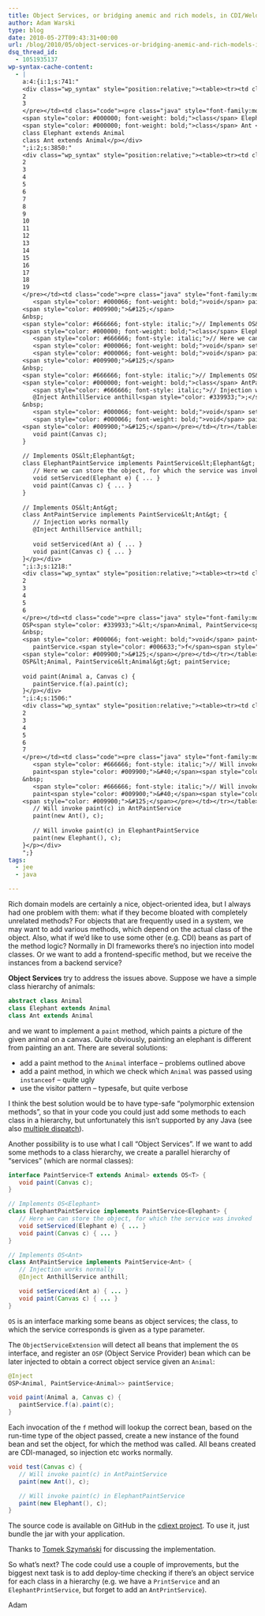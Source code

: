 ```yaml
---
title: Object Services, or bridging anemic and rich models, in CDI/Weld
author: Adam Warski
type: blog
date: 2010-05-27T09:43:31+00:00
url: /blog/2010/05/object-services-or-bridging-anemic-and-rich-models-in-cdiweld/
dsq_thread_id:
  - 1051935137
wp-syntax-cache-content:
  - |
    a:4:{i:1;s:741:"
    <div class="wp_syntax" style="position:relative;"><table><tr><td class="line_numbers"><pre>1
    2
    3
    </pre></td><td class="code"><pre class="java" style="font-family:monospace;"><span style="color: #000000; font-weight: bold;">abstract</span> <span style="color: #000000; font-weight: bold;">class</span> Animal
    <span style="color: #000000; font-weight: bold;">class</span> Elephant <span style="color: #000000; font-weight: bold;">extends</span> Animal
    <span style="color: #000000; font-weight: bold;">class</span> Ant <span style="color: #000000; font-weight: bold;">extends</span> Animal</pre></td></tr></table><p class="theCode" style="display:none;">abstract class Animal
    class Elephant extends Animal
    class Ant extends Animal</p></div>
    ";i:2;s:3850:"
    <div class="wp_syntax" style="position:relative;"><table><tr><td class="line_numbers"><pre>1
    2
    3
    4
    5
    6
    7
    8
    9
    10
    11
    12
    13
    14
    15
    16
    17
    18
    19
    </pre></td><td class="code"><pre class="java" style="font-family:monospace;"><span style="color: #000000; font-weight: bold;">interface</span> PaintService<span style="color: #339933;">&lt;</span>T <span style="color: #000000; font-weight: bold;">extends</span> Animal<span style="color: #339933;">&gt;</span> <span style="color: #000000; font-weight: bold;">extends</span> OS<span style="color: #339933;">&lt;</span>T<span style="color: #339933;">&gt;</span> <span style="color: #009900;">&#123;</span> 
       <span style="color: #000066; font-weight: bold;">void</span> paint<span style="color: #009900;">&#40;</span><span style="color: #003399;">Canvas</span> c<span style="color: #009900;">&#41;</span><span style="color: #339933;">;</span> 
    <span style="color: #009900;">&#125;</span>
    &nbsp;
    <span style="color: #666666; font-style: italic;">// Implements OS&lt;Elephant&gt;</span>
    <span style="color: #000000; font-weight: bold;">class</span> ElephantPaintService <span style="color: #000000; font-weight: bold;">implements</span> PaintService<span style="color: #339933;">&lt;</span>Elephant<span style="color: #339933;">&gt;</span> <span style="color: #009900;">&#123;</span> 
       <span style="color: #666666; font-style: italic;">// Here we can store the object, for which the service was invoked</span>
       <span style="color: #000066; font-weight: bold;">void</span> setServiced<span style="color: #009900;">&#40;</span>Elephant e<span style="color: #009900;">&#41;</span> <span style="color: #009900;">&#123;</span> ... <span style="color: #009900;">&#125;</span>
       <span style="color: #000066; font-weight: bold;">void</span> paint<span style="color: #009900;">&#40;</span><span style="color: #003399;">Canvas</span> c<span style="color: #009900;">&#41;</span> <span style="color: #009900;">&#123;</span> ... <span style="color: #009900;">&#125;</span>
    <span style="color: #009900;">&#125;</span>
    &nbsp;
    <span style="color: #666666; font-style: italic;">// Implements OS&lt;Ant&gt;</span>
    <span style="color: #000000; font-weight: bold;">class</span> AntPaintService <span style="color: #000000; font-weight: bold;">implements</span> PaintService<span style="color: #339933;">&lt;</span>Ant<span style="color: #339933;">&gt;</span> <span style="color: #009900;">&#123;</span> 
       <span style="color: #666666; font-style: italic;">// Injection works normally</span>
       @Inject AnthillService anthill<span style="color: #339933;">;</span>
    &nbsp;
       <span style="color: #000066; font-weight: bold;">void</span> setServiced<span style="color: #009900;">&#40;</span>Ant a<span style="color: #009900;">&#41;</span> <span style="color: #009900;">&#123;</span> ... <span style="color: #009900;">&#125;</span>
       <span style="color: #000066; font-weight: bold;">void</span> paint<span style="color: #009900;">&#40;</span><span style="color: #003399;">Canvas</span> c<span style="color: #009900;">&#41;</span> <span style="color: #009900;">&#123;</span> ... <span style="color: #009900;">&#125;</span> 
    <span style="color: #009900;">&#125;</span></pre></td></tr></table><p class="theCode" style="display:none;">interface PaintService&lt;T extends Animal&gt; extends OS&lt;T&gt; { 
       void paint(Canvas c); 
    }
    
    // Implements OS&lt;Elephant&gt;
    class ElephantPaintService implements PaintService&lt;Elephant&gt; { 
       // Here we can store the object, for which the service was invoked
       void setServiced(Elephant e) { ... }
       void paint(Canvas c) { ... }
    }
    
    // Implements OS&lt;Ant&gt;
    class AntPaintService implements PaintService&lt;Ant&gt; { 
       // Injection works normally
       @Inject AnthillService anthill;
    
       void setServiced(Ant a) { ... }
       void paint(Canvas c) { ... } 
    }</p></div>
    ";i:3;s:1218:"
    <div class="wp_syntax" style="position:relative;"><table><tr><td class="line_numbers"><pre>1
    2
    3
    4
    5
    6
    </pre></td><td class="code"><pre class="java" style="font-family:monospace;">@Inject
    OSP<span style="color: #339933;">&lt;</span>Animal, PaintService<span style="color: #339933;">&lt;</span>Animal<span style="color: #339933;">&gt;&gt;</span> paintService<span style="color: #339933;">;</span>
    &nbsp;
    <span style="color: #000066; font-weight: bold;">void</span> paint<span style="color: #009900;">&#40;</span>Animal a, <span style="color: #003399;">Canvas</span> c<span style="color: #009900;">&#41;</span> <span style="color: #009900;">&#123;</span>
       paintService.<span style="color: #006633;">f</span><span style="color: #009900;">&#40;</span>a<span style="color: #009900;">&#41;</span>.<span style="color: #006633;">paint</span><span style="color: #009900;">&#40;</span>c<span style="color: #009900;">&#41;</span><span style="color: #339933;">;</span>
    <span style="color: #009900;">&#125;</span></pre></td></tr></table><p class="theCode" style="display:none;">@Inject
    OSP&lt;Animal, PaintService&lt;Animal&gt;&gt; paintService;
    
    void paint(Animal a, Canvas c) {
       paintService.f(a).paint(c);
    }</p></div>
    ";i:4;s:1506:"
    <div class="wp_syntax" style="position:relative;"><table><tr><td class="line_numbers"><pre>1
    2
    3
    4
    5
    6
    7
    </pre></td><td class="code"><pre class="java" style="font-family:monospace;"><span style="color: #000066; font-weight: bold;">void</span> test<span style="color: #009900;">&#40;</span><span style="color: #003399;">Canvas</span> c<span style="color: #009900;">&#41;</span> <span style="color: #009900;">&#123;</span>
       <span style="color: #666666; font-style: italic;">// Will invoke paint(c) in AntPaintService</span>
       paint<span style="color: #009900;">&#40;</span><span style="color: #000000; font-weight: bold;">new</span> Ant<span style="color: #009900;">&#40;</span><span style="color: #009900;">&#41;</span>, c<span style="color: #009900;">&#41;</span><span style="color: #339933;">;</span>
    &nbsp;
       <span style="color: #666666; font-style: italic;">// Will invoke paint(c) in ElephantPaintService</span>
       paint<span style="color: #009900;">&#40;</span><span style="color: #000000; font-weight: bold;">new</span> Elephant<span style="color: #009900;">&#40;</span><span style="color: #009900;">&#41;</span>, c<span style="color: #009900;">&#41;</span><span style="color: #339933;">;</span>
    <span style="color: #009900;">&#125;</span></pre></td></tr></table><p class="theCode" style="display:none;">void test(Canvas c) {
       // Will invoke paint(c) in AntPaintService
       paint(new Ant(), c);
    
       // Will invoke paint(c) in ElephantPaintService
       paint(new Elephant(), c);
    }</p></div>
    ";}
tags:
  - jee
  - java

---
```

Rich domain models are certainly a nice, object-oriented idea, but I always had one problem with them: what if they become bloated with completely unrelated methods? For objects that are frequently used in a system, we may want to add various methods, which depend on the actual class of the object. Also, what if we&#8217;d like to use some other (e.g. CDI) beans as part of the method logic? Normally in DI frameworks there&#8217;s no injection into model classes. Or we want to add a frontend-specific method, but we receive the instances from a backend service?

**Object Services** try to address the issues above. Suppose we have a simple class hierarchy of animals:
```java
abstract class Animal
class Elephant extends Animal
class Ant extends Animal
```

and we want to implement a `paint` method, which paints a picture of the given animal on a canvas. Quite obviously, painting an elephant is different from painting an ant. There are several solutions:

  * add a paint method to the `Animal` interface &#8211; problems outlined above
  * add a paint method, in which we check which `Animal` was passed using `instanceof` &#8211; quite ugly
  * use the visitor pattern &#8211; typesafe, but quite verbose

I think the best solution would be to have type-safe &#8220;polymorphic extension methods&#8221;, so that in your code you could just add some methods to each class in a hierarchy, but unfortunately this isn&#8217;t supported by any Java (see also [multiple dispatch][1]).

Another possibility is to use what I call &#8220;Object Services&#8221;. If we want to add some methods to a class hierarchy, we create a parallel hierarchy of &#8220;services&#8221; (which are normal classes):
```java
interface PaintService<T extends Animal> extends OS<T> { 
   void paint(Canvas c); 
}

// Implements OS<Elephant>
class ElephantPaintService implements PaintService<Elephant> { 
   // Here we can store the object, for which the service was invoked
   void setServiced(Elephant e) { ... }
   void paint(Canvas c) { ... }
}

// Implements OS<Ant>
class AntPaintService implements PaintService<Ant> { 
   // Injection works normally
   @Inject AnthillService anthill;

   void setServiced(Ant a) { ... }
   void paint(Canvas c) { ... } 
}
```

`OS` is an interface marking some beans as object services; the class, to which the service corresponds is given as a type parameter.

The `ObjectServiceExtension` will detect all beans that implement the `OS` interface, and register an `OSP` (Object Service Provider) bean which can be later injected to obtain a correct object service given an `Animal`:
```java
@Inject
OSP<Animal, PaintService<Animal>> paintService;

void paint(Animal a, Canvas c) {
   paintService.f(a).paint(c);
}
```

Each invocation of the `f` method will lookup the correct bean, based on the run-time type of the object passed, create a new instance of the found bean and set the object, for which the method was called. All beans created are CDI-managed, so injection etc works normally.
```java
void test(Canvas c) {
   // Will invoke paint(c) in AntPaintService
   paint(new Ant(), c);

   // Will invoke paint(c) in ElephantPaintService
   paint(new Elephant(), c);
}
```

The source code is available on GitHub in the [cdiext project][2]. To use it, just bundle the jar with your application.

Thanks to [Tomek Szymański][3] for discussing the implementation.

So what&#8217;s next? The code could use a couple of improvements, but the biggest next task is to add deploy-time checking if there&#8217;s an object service for each class in a hierarchy (e.g. we have a `PrintService` and an `ElephantPrintService`, but forget to add an `AntPrintService`).

Adam

 [1]: http://en.wikipedia.org/wiki/Multiple_dispatch
 [2]: http://github.com/adamw/cdiext
 [3]: http://szimano.org/
